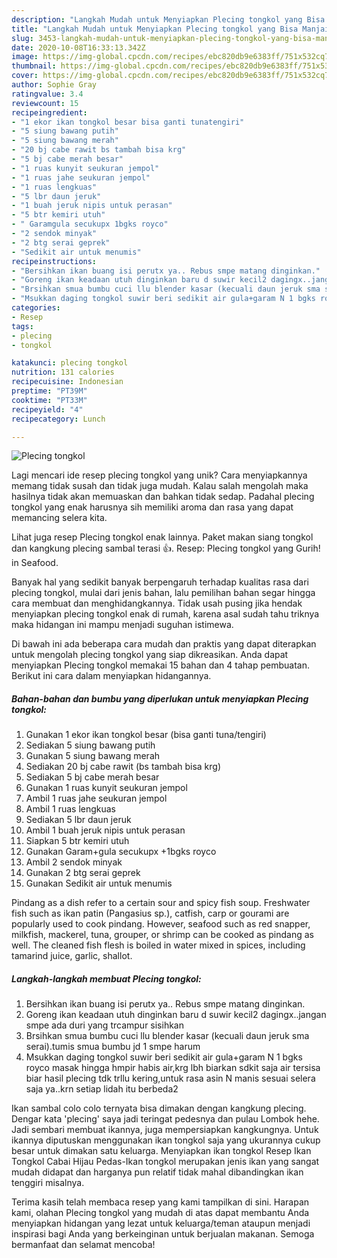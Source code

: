 ```yaml
---
description: "Langkah Mudah untuk Menyiapkan Plecing tongkol yang Bisa Manjain Lidah"
title: "Langkah Mudah untuk Menyiapkan Plecing tongkol yang Bisa Manjain Lidah"
slug: 3453-langkah-mudah-untuk-menyiapkan-plecing-tongkol-yang-bisa-manjain-lidah
date: 2020-10-08T16:33:13.342Z
image: https://img-global.cpcdn.com/recipes/ebc820db9e6383ff/751x532cq70/plecing-tongkol-foto-resep-utama.jpg
thumbnail: https://img-global.cpcdn.com/recipes/ebc820db9e6383ff/751x532cq70/plecing-tongkol-foto-resep-utama.jpg
cover: https://img-global.cpcdn.com/recipes/ebc820db9e6383ff/751x532cq70/plecing-tongkol-foto-resep-utama.jpg
author: Sophie Gray
ratingvalue: 3.4
reviewcount: 15
recipeingredient:
- "1 ekor ikan tongkol besar bisa ganti tunatengiri"
- "5 siung bawang putih"
- "5 siung bawang merah"
- "20 bj cabe rawit bs tambah bisa krg"
- "5 bj cabe merah besar"
- "1 ruas kunyit seukuran jempol"
- "1 ruas jahe seukuran jempol"
- "1 ruas lengkuas"
- "5 lbr daun jeruk"
- "1 buah jeruk nipis untuk perasan"
- "5 btr kemiri utuh"
- " Garamgula secukupx 1bgks royco"
- "2 sendok minyak"
- "2 btg serai geprek"
- "Sedikit air untuk menumis"
recipeinstructions:
- "Bersihkan ikan buang isi perutx ya.. Rebus smpe matang dinginkan."
- "Goreng ikan keadaan utuh dinginkan baru d suwir kecil2 dagingx..jangan smpe ada duri yang trcampur sisihkan"
- "Brsihkan smua bumbu cuci llu blender kasar (kecuali daun jeruk sma serai).tumis smua bumbu jd 1 smpe harum"
- "Msukkan daging tongkol suwir beri sedikit air gula+garam N 1 bgks royco masak hingga hmpir habis air,krg lbh biarkan sdkit saja air tersisa biar hasil plecing tdk trllu kering,untuk rasa asin N manis sesuai selera saja ya..krn setiap lidah itu berbeda2"
categories:
- Resep
tags:
- plecing
- tongkol

katakunci: plecing tongkol 
nutrition: 131 calories
recipecuisine: Indonesian
preptime: "PT39M"
cooktime: "PT33M"
recipeyield: "4"
recipecategory: Lunch

---
```



![Plecing tongkol](https://img-global.cpcdn.com/recipes/ebc820db9e6383ff/751x532cq70/plecing-tongkol-foto-resep-utama.jpg)

Lagi mencari ide resep plecing tongkol yang unik? Cara menyiapkannya memang tidak susah dan tidak juga mudah. Kalau salah mengolah maka hasilnya tidak akan memuaskan dan bahkan tidak sedap. Padahal plecing tongkol yang enak harusnya sih memiliki aroma dan rasa yang dapat memancing selera kita.

Lihat juga resep Plecing tongkol enak lainnya. Paket makan siang tongkol dan kangkung plecing sambal terasi 👍. Resep: Plecing tongkol yang Gurih! in Seafood.

Banyak hal yang sedikit banyak berpengaruh terhadap kualitas rasa dari plecing tongkol, mulai dari jenis bahan, lalu pemilihan bahan segar hingga cara membuat dan menghidangkannya. Tidak usah pusing jika hendak menyiapkan plecing tongkol enak di rumah, karena asal sudah tahu triknya maka hidangan ini mampu menjadi suguhan istimewa.


Di bawah ini ada beberapa cara mudah dan praktis yang dapat diterapkan untuk mengolah plecing tongkol yang siap dikreasikan. Anda dapat menyiapkan Plecing tongkol memakai 15 bahan dan 4 tahap pembuatan. Berikut ini cara dalam menyiapkan hidangannya.

<!--inarticleads1-->

##### Bahan-bahan dan bumbu yang diperlukan untuk menyiapkan Plecing tongkol:

1. Gunakan 1 ekor ikan tongkol besar (bisa ganti tuna/tengiri)
1. Sediakan 5 siung bawang putih
1. Gunakan 5 siung bawang merah
1. Sediakan 20 bj cabe rawit (bs tambah bisa krg)
1. Sediakan 5 bj cabe merah besar
1. Gunakan 1 ruas kunyit seukuran jempol
1. Ambil 1 ruas jahe seukuran jempol
1. Ambil 1 ruas lengkuas
1. Sediakan 5 lbr daun jeruk
1. Ambil 1 buah jeruk nipis untuk perasan
1. Siapkan 5 btr kemiri utuh
1. Gunakan  Garam+gula secukupx +1bgks royco
1. Ambil 2 sendok minyak
1. Gunakan 2 btg serai geprek
1. Gunakan Sedikit air untuk menumis


Pindang as a dish refer to a certain sour and spicy fish soup. Freshwater fish such as ikan patin (Pangasius sp.), catfish, carp or gourami are popularly used to cook pindang. However, seafood such as red snapper, milkfish, mackerel, tuna, grouper, or shrimp can be cooked as pindang as well. The cleaned fish flesh is boiled in water mixed in spices, including tamarind juice, garlic, shallot. 

<!--inarticleads2-->

##### Langkah-langkah membuat Plecing tongkol:

1. Bersihkan ikan buang isi perutx ya.. Rebus smpe matang dinginkan.
1. Goreng ikan keadaan utuh dinginkan baru d suwir kecil2 dagingx..jangan smpe ada duri yang trcampur sisihkan
1. Brsihkan smua bumbu cuci llu blender kasar (kecuali daun jeruk sma serai).tumis smua bumbu jd 1 smpe harum
1. Msukkan daging tongkol suwir beri sedikit air gula+garam N 1 bgks royco masak hingga hmpir habis air,krg lbh biarkan sdkit saja air tersisa biar hasil plecing tdk trllu kering,untuk rasa asin N manis sesuai selera saja ya..krn setiap lidah itu berbeda2


Ikan sambal colo colo ternyata bisa dimakan dengan kangkung plecing. Dengar kata &#39;plecing&#39; saya jadi teringat pedesnya dan pulau Lombok hehe. Jadi sembari membuat ikannya, juga mempersiapkan kangkungnya. Untuk ikannya diputuskan menggunakan ikan tongkol saja yang ukurannya cukup besar untuk dimakan satu keluarga. Menyiapkan ikan tongkol Resep Ikan Tongkol Cabai Hijau Pedas-Ikan tongkol merupakan jenis ikan yang sangat mudah didapat dan harganya pun relatif tidak mahal dibandingkan ikan tenggiri misalnya. 

Terima kasih telah membaca resep yang kami tampilkan di sini. Harapan kami, olahan Plecing tongkol yang mudah di atas dapat membantu Anda menyiapkan hidangan yang lezat untuk keluarga/teman ataupun menjadi inspirasi bagi Anda yang berkeinginan untuk berjualan makanan. Semoga bermanfaat dan selamat mencoba!
